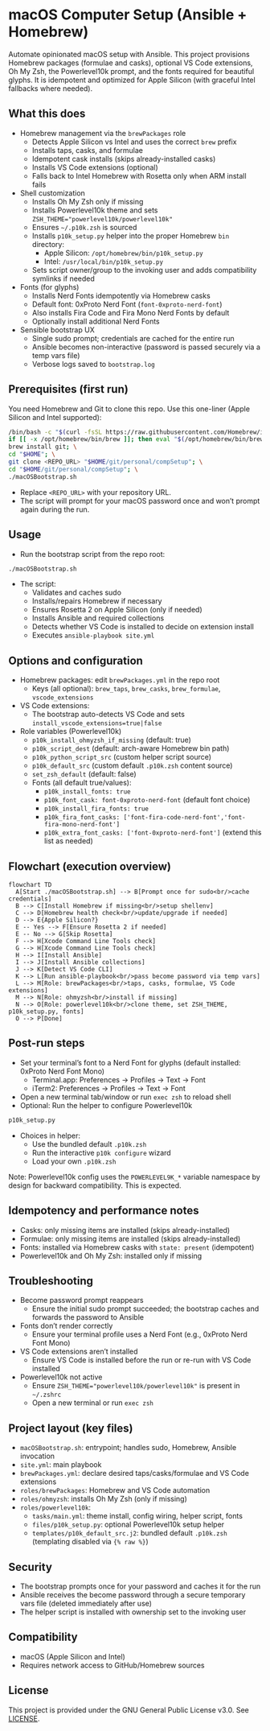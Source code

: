 # macOS Computer Setup (Ansible + Homebrew)

Automate opinionated macOS setup with Ansible. This project provisions Homebrew packages (formulae and casks), optional VS Code extensions, Oh My Zsh, the Powerlevel10k prompt, and the fonts required for beautiful glyphs. It is idempotent and optimized for Apple Silicon (with graceful Intel fallbacks where needed).

## What this does

- Homebrew management via the `brewPackages` role
  - Detects Apple Silicon vs Intel and uses the correct `brew` prefix
  - Installs taps, casks, and formulae
  - Idempotent cask installs (skips already-installed casks)
  - Installs VS Code extensions (optional)
  - Falls back to Intel Homebrew with Rosetta only when ARM install fails
- Shell customization
  - Installs Oh My Zsh only if missing
  - Installs Powerlevel10k theme and sets `ZSH_THEME="powerlevel10k/powerlevel10k"`
  - Ensures `~/.p10k.zsh` is sourced
  - Installs `p10k_setup.py` helper into the proper Homebrew `bin` directory:
    - Apple Silicon: `/opt/homebrew/bin/p10k_setup.py`
    - Intel: `/usr/local/bin/p10k_setup.py`
  - Sets script owner/group to the invoking user and adds compatibility symlinks if needed
- Fonts (for glyphs)
  - Installs Nerd Fonts idempotently via Homebrew casks
  - Default font: 0xProto Nerd Font (`font-0xproto-nerd-font`)
  - Also installs Fira Code and Fira Mono Nerd Fonts by default
  - Optionally install additional Nerd Fonts
- Sensible bootstrap UX
  - Single sudo prompt; credentials are cached for the entire run
  - Ansible becomes non-interactive (password is passed securely via a temp vars file)
  - Verbose logs saved to `bootstrap.log`

## Prerequisites (first run)

You need Homebrew and Git to clone this repo. Use this one-liner (Apple Silicon and Intel supported):

```bash
/bin/bash -c "$(curl -fsSL https://raw.githubusercontent.com/Homebrew/install/HEAD/install.sh)"; \
if [[ -x /opt/homebrew/bin/brew ]]; then eval "$(/opt/homebrew/bin/brew shellenv)"; else eval "$(/usr/local/bin/brew shellenv)"; fi; \
brew install git; \
cd "$HOME"; \
git clone <REPO_URL> "$HOME/git/personal/compSetup"; \
cd "$HOME/git/personal/compSetup"; \
./macOSBootstrap.sh
```

- Replace `<REPO_URL>` with your repository URL.
- The script will prompt for your macOS password once and won’t prompt again during the run.

## Usage

- Run the bootstrap script from the repo root:

```bash
./macOSBootstrap.sh
```

- The script:
  - Validates and caches sudo
  - Installs/repairs Homebrew if necessary
  - Ensures Rosetta 2 on Apple Silicon (only if needed)
  - Installs Ansible and required collections
  - Detects whether VS Code is installed to decide on extension install
  - Executes `ansible-playbook site.yml`

## Options and configuration

- Homebrew packages: edit `brewPackages.yml` in the repo root
  - Keys (all optional): `brew_taps`, `brew_casks`, `brew_formulae`, `vscode_extensions`
- VS Code extensions:
  - The bootstrap auto-detects VS Code and sets `install_vscode_extensions=true|false`
- Role variables (Powerlevel10k)
  - `p10k_install_ohmyzsh_if_missing` (default: true)
  - `p10k_script_dest` (default: arch-aware Homebrew bin path)
  - `p10k_python_script_src` (custom helper script source)
  - `p10k_default_src` (custom default `.p10k.zsh` content source)
  - `set_zsh_default` (default: false)
  - Fonts (all default true/values):
    - `p10k_install_fonts: true`
    - `p10k_font_cask: font-0xproto-nerd-font` (default font choice)
    - `p10k_install_fira_fonts: true`
    - `p10k_fira_font_casks: ['font-fira-code-nerd-font','font-fira-mono-nerd-font']`
    - `p10k_extra_font_casks: ['font-0xproto-nerd-font']` (extend this list as needed)

## Flowchart (execution overview)

```mermaid
flowchart TD
  A[Start ./macOSBootstrap.sh] --> B[Prompt once for sudo<br/>cache credentials]
  B --> C[Install Homebrew if missing<br/>setup shellenv]
  C --> D[Homebrew health check<br/>update/upgrade if needed]
  D --> E{Apple Silicon?}
  E -- Yes --> F[Ensure Rosetta 2 if needed]
  E -- No --> G[Skip Rosetta]
  F --> H[Xcode Command Line Tools check]
  G --> H[Xcode Command Line Tools check]
  H --> I[Install Ansible]
  I --> J[Install Ansible collections]
  J --> K[Detect VS Code CLI]
  K --> L[Run ansible-playbook<br/>pass become password via temp vars]
  L --> M[Role: brewPackages<br/>taps, casks, formulae, VS Code extensions]
  M --> N[Role: ohmyzsh<br/>install if missing]
  N --> O[Role: powerlevel10k<br/>clone theme, set ZSH_THEME, p10k_setup.py, fonts]
  O --> P[Done]
```

## Post-run steps

- Set your terminal’s font to a Nerd Font for glyphs (default installed: 0xProto Nerd Font Mono)
  - Terminal.app: Preferences → Profiles → Text → Font
  - iTerm2: Preferences → Profiles → Text → Font
- Open a new terminal tab/window or run `exec zsh` to reload shell
- Optional: Run the helper to configure Powerlevel10k

```bash
p10k_setup.py
```

- Choices in helper:
  - Use the bundled default `.p10k.zsh`
  - Run the interactive `p10k configure` wizard
  - Load your own `.p10k.zsh`

Note: Powerlevel10k config uses the `POWERLEVEL9K_*` variable namespace by design for backward compatibility. This is expected.

## Idempotency and performance notes

- Casks: only missing items are installed (skips already-installed)
- Formulae: only missing items are installed (skips already-installed)
- Fonts: installed via Homebrew casks with `state: present` (idempotent)
- Powerlevel10k and Oh My Zsh: installed only if missing

## Troubleshooting

- Become password prompt reappears
  - Ensure the initial sudo prompt succeeded; the bootstrap caches and forwards the password to Ansible
- Fonts don’t render correctly
  - Ensure your terminal profile uses a Nerd Font (e.g., 0xProto Nerd Font Mono)
- VS Code extensions aren’t installed
  - Ensure VS Code is installed before the run or re-run with VS Code installed
- Powerlevel10k not active
  - Ensure `ZSH_THEME="powerlevel10k/powerlevel10k"` is present in `~/.zshrc`
  - Open a new terminal or run `exec zsh`

## Project layout (key files)

- `macOSBootstrap.sh`: entrypoint; handles sudo, Homebrew, Ansible invocation
- `site.yml`: main playbook
- `brewPackages.yml`: declare desired taps/casks/formulae and VS Code extensions
- `roles/brewPackages`: Homebrew and VS Code automation
- `roles/ohmyzsh`: installs Oh My Zsh (only if missing)
- `roles/powerlevel10k`:
  - `tasks/main.yml`: theme install, config wiring, helper script, fonts
  - `files/p10k_setup.py`: optional Powerlevel10k setup helper
  - `templates/p10k_default_src.j2`: bundled default `.p10k.zsh` (templating disabled via `{% raw %}`)

## Security

- The bootstrap prompts once for your password and caches it for the run
- Ansible receives the become password through a secure temporary vars file (deleted immediately after use)
- The helper script is installed with ownership set to the invoking user

## Compatibility

- macOS (Apple Silicon and Intel)
- Requires network access to GitHub/Homebrew sources

## License

This project is provided under the GNU General Public License v3.0. See [LICENSE](LICENSE).

